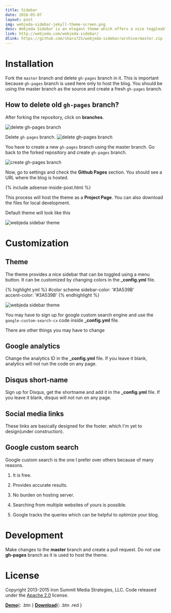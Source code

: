 ```yaml
---
title: Sidebar
date: 2016-05-07
layout: post
img: webjeda-sidebar-jekyll-theme-screen.png
desc: Webjeda Sidebar is an elegant theme which offers a nice toggleable sidebar. The theme stands out in its features like changable color scheme and pre-installed sharebar, analytics and disqus. It is suitable for all kinds of blogging.
link: http://webjeda.com/webjeda-sidebar/
dlink: https://github.com/sharu725/webjeda-sidebar/archive/master.zip
---
```


# Installation
Fork the ``master`` branch and delete ``gh-pages`` branch in it. This is important because ``gh-pages`` branch is used here only to host the blog. You should be using the master branch as the source and create a fresh ``gh-pages`` branch.

## How to delete old ``gh-pages`` branch?
After forking the repository, click on **branches**.

![delete gh-pages branch]({{site.baseurl}}/images/delete-github-branch.png)

Delete ``gh-pages`` branch.
![delete gh-pages branch]({{site.baseurl}}/images/delete-github-branch-2.png)

You have to create a new ``gh-pages`` branch using the master branch. Go back to the forked repository and create ``gh-pages`` branch.

![create gh-pages branch]({{site.baseurl}}/images/create-gh-pages-branch.JPG)

Now, go to settings and check the **Github Pages** section. You should see a URL where the blog is hosted.

{% include adsense-inside-post.html %}

This process will host the theme as a **Project Page**. You can also download the files for local development. 

Default theme will look like this

![webjeda sidebar theme]({{site.baseurl}}/images/webjeda-sidebar-theme-screenshot-1.jpg)


# Customization

## Theme
The theme provides a nice sidebar that can be toggled using a menu button. It can be customized by changing colors in the **_config.yml** file.

{% highlight yml %}
#color scheme
sidebar-color: '#3A539B'       
accent-color: '#3A539B' 
{% endhighlight %}

![webjeda sidebar theme]({{site.baseurl}}/images/webjeda-sidebar-theme-screenshot-2.jpg)


You may have to sign up for google custom search engine and use the ```google-custom-search-cx``` code inside **_config.yml** file.

There are other things you may have to change

## Google analytics
Change the analytics ID in the **_config.yml** file. If you leave it blank, analytics will not run the code on any page.

## Disqus short-name
Sign up for Disqus, get the shortname and add it in the **_config.yml** file. If you leave it blank, disqus will not run on any page.

## Social media links
These links are basically designed for the footer. which I'm yet to design(under construction).

## Google custom search
Google custom search is the one I prefer over others because of many reasons.

1. It is free.
    
2. Provides accurate results.
    
3. No burden on hosting server.
    
4. Searching from multiple websites of yours is possible.
    
5. Google tracks the queries which can be helpful to optimize your blog.



# Development
Make changes to the **master** branch and create a pull request. Do not use **gh-pages** branch as it is used to host the theme.


# License
Copyright 2013-2015 Iron Summit Media Strategies, LLC. Code released under the [Apache 2.0](https://github.com/IronSummitMedia/startbootstrap-simple-sidebar/blob/gh-pages/LICENSE) license.

[**Demo**]({{page.link}}){: .btn }
[**Download**]({{page.dlink}}){: .btn .red }